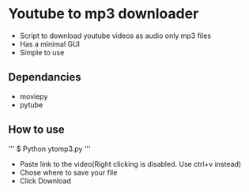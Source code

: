 # Youtube to mp3 downloader

* Script to download youtube videos as audio only mp3 files
* Has a minimal GUI
* Simple to use

## Dependancies

* moviepy
* pytube

## How to use

'''
 $ Python ytomp3.py 
'''
* Paste link to the video(Right clicking is disabled. Use ctrl+v instead)
* Chose where to save your file
* Click Download
